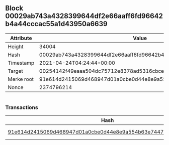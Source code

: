 ## Block 00029ab743a4328399644df2e66aaff6fd96642b4a44cccac55a1d43950a6639

Attribute | Value
--- | ---
Height | 34004
Hash | 00029ab743a4328399644df2e66aaff6fd96642b4a44cccac55a1d43950a6639
Timestamp | 2021-04-24T04:24:44+00:00
Target | 00254142f49eaaa504dc75712e8378ad5316cbcead634704b3734b6271167cc4
Merke root | 91e614d2415069d468947d01a0cbe0d44e8e9a554b63e74472b6e1e7d86f10ff
Nonce | 2374796214

```

```

### Transactions

Hash | Amount
--- | ---
[91e614d2415069d468947d01a0cbe0d44e8e9a554b63e74472b6e1e7d86f10ff](91e614d2415069d468947d01a0cbe0d44e8e9a554b63e74472b6e1e7d86f10ff.md) | 10.00000000 SKEPTI 
